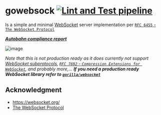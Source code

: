 # gowebsock [![Lint and Test pipeline](https://github.com/blazskufca/gowebsock/actions/workflows/ci.yml/badge.svg)](https://github.com/blazskufca/gowebsock/actions/workflows/ci.yml)

Is a simple and minimal [WebSocket](https://websocket.org/) server implementation per [`RFC 6455` - `The WebSocket Protocol`](https://datatracker.ietf.org/doc/html/rfc6455)

***[Autobahn compliance report](https://blazskufca.github.io/gowebsock/)***

![image](https://github.com/user-attachments/assets/b91c5e71-c7a7-4320-b69d-335ffa9606c9)


_Note that this is not production ready as it does currently not support [WebSocket subprotocols](https://datatracker.ietf.org/doc/html/rfc6455#section-1.9), [`RFC 7692` - `Compression Extensions for WebSocket`](https://datatracker.ietf.org/doc/html/rfc7692), and probably more,..._ ***If you need a production ready WebSocket library refer to [`gorilla/websocket`](https://github.com/gorilla/websocket)***

## Acknowledgment

- https://websocket.org/
- [The WebSocket Protocol](https://datatracker.ietf.org/doc/html/rfc6455)
